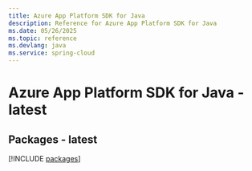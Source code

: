 ```yaml
---
title: Azure App Platform SDK for Java
description: Reference for Azure App Platform SDK for Java
ms.date: 05/26/2025
ms.topic: reference
ms.devlang: java
ms.service: spring-cloud
---
```

# Azure App Platform SDK for Java - latest
## Packages - latest
[!INCLUDE [packages](app-platform-index.md)]